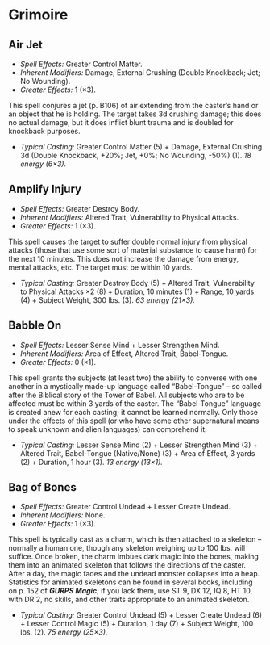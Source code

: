 # Grimoire

## Air Jet
 *  _Spell Effects:_ Greater Control Matter.
 *  _Inherent Modifiers:_ Damage, External Crushing (Double Knockback; Jet; No Wounding).
 *  _Greater Effects:_ 1 (×3).

This spell conjures a jet (p. B106) of air extending from the caster’s hand or an object that he is holding. The target takes 3d crushing damage; this does no actual damage, but it does inflict blunt trauma and is doubled for knockback purposes.

 *  _Typical Casting:_ Greater Control Matter (5) + Damage, External Crushing 3d (Double Knockback, +20%; Jet, +0%; No Wounding, -50%) (1). _18 energy (6×3)._

## Amplify Injury
 *  _Spell Effects:_ Greater Destroy Body.
 *  _Inherent Modifiers:_ Altered Trait, Vulnerability to Physical Attacks.
 *  _Greater Effects:_ 1 (×3).

This spell causes the target to suffer double normal injury from physical attacks (those that use some sort of material substance to cause harm) for the next 10 minutes. This does not increase the damage from energy, mental attacks, etc. The target must be within 10 yards.

 *  _Typical Casting:_ Greater Destroy Body (5) + Altered Trait, Vulnerability to Physical Attacks ×2 (8) + Duration, 10 minutes (1) + Range, 10 yards (4) + Subject Weight, 300 lbs. (3). _63 energy (21×3)._

## Babble On
 *  _Spell Effects:_ Lesser Sense Mind + Lesser Strengthen Mind.
 *  _Inherent Modifiers:_ Area of Effect, Altered Trait, Babel-Tongue.
 *  _Greater Effects:_ 0 (×1).

This spell grants the subjects (at least two) the ability to converse with one another in a mystically made-up language called “Babel-Tongue” – so called after the Biblical story of the Tower of Babel. All subjects who are to be affected must be within 3 yards of the caster. The “Babel-Tongue” language is created anew for each casting; it cannot be learned normally. Only those under the effects of this spell (or who have some other supernatural means to speak unknown and alien languages) can comprehend it.

 *  _Typical Casting:_ Lesser Sense Mind (2) + Lesser Strengthen Mind (3) + Altered Trait, Babel-Tongue (Native/None) (3) + Area of Effect, 3 yards (2) + Duration, 1 hour (3). _13 energy (13×1)._

## Bag of Bones
 *  _Spell Effects:_ Greater Control Undead + Lesser Create Undead.
 *  _Inherent Modifiers:_ None.
 *  _Greater Effects:_ 1 (×3).

This spell is typically cast as a charm, which is then attached to a skeleton – normally a human one, though any skeleton weighing up to 100 lbs. will suffice. Once broken, the charm imbues dark magic into the bones, making them into an animated skeleton that follows the directions of the caster. After a day, the magic fades and the undead monster collapses into a heap. Statistics for animated skeletons can be found in several books, including on p. 152 of _**GURPS Magic**_; if you lack them, use ST 9, DX 12, IQ 8, HT 10, with DR 2, no skills, and other traits appropriate to an animated skeleton.

 *  _Typical Casting:_ Greater Control Undead (5) + Lesser Create Undead (6) + Lesser Control Magic (5) + Duration, 1 day (7) + Subject Weight, 100 lbs. (2). _75 energy (25×3)._